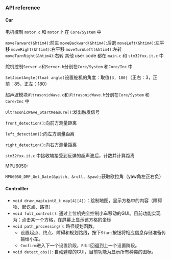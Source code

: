 ### API reference

#### Car

电机控制 `motor.c` 和 `motor.h` 在 `Core/System` 中

`moveFarward(&htim4)`:前进
`moveBackward(&htim4)`:后退
`moveLeft(&htim4)`:左平移
`moveRight(&htim4)`:右平移
`moveTurnLeft(&htim4)`:左转
`moveTurnRight(&htim4)`:右转
其他 user code 都在 `main.c` 和 `stm32fxx.it.c` 中



舵机控制`Server.c`和`Server.h`分别在`Core/System` 和`Core/Inc` 中

`SetJointAngle(float angle)`设置舵机的角度：取值`[3, 180]`（正右：3，正前：85，正左：180）



超声波模块`UltrasonicWave.c`和`UltrasonicWave.h`分别在`Core/System` 和`Core/Inc` 中

`UltrasonicWave_StartMeasure()`:发出触发信号

`front_detection()`:向前方测量距离

`left_detection()`:向左方测量距离

`right_detection()`:向右方测量距离

`stm32fxx.it.c` 中接收端接受到反弹的超声波后，计数并计算距离



MPU6050:

`MPU6050_DMP_Get_Date(&pitch, &roll, &yaw);`获取欧拉角（yaw角左正右负）

#### Controlller

- `void draw_map(uint8_t map[4][4])`：绘制地图，显示方格中的内容（障碍物、起讫点、路径）
- `void full_control()`: 通过上位机完全控制小车移动的GUI。目前功能实现为：点击某一个方格，在屏幕上显示该方格的坐标
- `void path_processing()`: 路径规划函数。
  - 设置起点、终点、障碍和规划路线，按下`Start`按钮将相应信息存储准备传输给小车。
  - `Confirm`进入下一个设置阶段，`Edit`回退到上一个设置阶段。
- `void detect_obs()`: 自动避障的GUI，目前功能为显示所有种类的图标。
